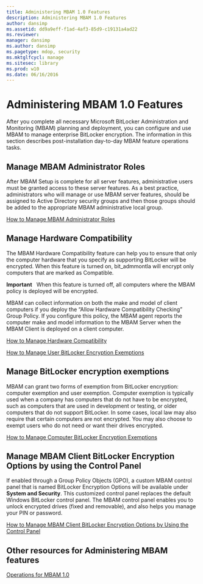 ```yaml
---
title: Administering MBAM 1.0 Features
description: Administering MBAM 1.0 Features
author: dansimp
ms.assetid: dd9a9eff-f1ad-4af3-85d9-c19131a4ad22
ms.reviewer: 
manager: dansimp
ms.author: dansimp
ms.pagetype: mdop, security
ms.mktglfcycl: manage
ms.sitesec: library
ms.prod: w10
ms.date: 06/16/2016
---
```



# Administering MBAM 1.0 Features


After you complete all necessary Microsoft BitLocker Administration and Monitoring (MBAM) planning and deployment, you can configure and use MBAM to manage enterprise BitLocker encryption. The information in this section describes post-installation day-to-day MBAM feature operations tasks.

## Manage MBAM Administrator Roles


After MBAM Setup is complete for all server features, administrative users must be granted access to these server features. As a best practice, administrators who will manage or use MBAM server features, should be assigned to Active Directory security groups and then those groups should be added to the appropriate MBAM administrative local group.

[How to Manage MBAM Administrator Roles](how-to-manage-mbam-administrator-roles-mbam-1.md)

## Manage Hardware Compatibility


The MBAM Hardware Compatibility feature can help you to ensure that only the computer hardware that you specify as supporting BitLocker will be encrypted. When this feature is turned on, bit\_admmontla will encrypt only computers that are marked as Compatible.

**Important**  
When this feature is turned off, all computers where the MBAM policy is deployed will be encrypted.

 

MBAM can collect information on both the make and model of client computers if you deploy the “Allow Hardware Compatibility Checking” Group Policy. If you configure this policy, the MBAM agent reports the computer make and model information to the MBAM Server when the MBAM Client is deployed on a client computer.

[How to Manage Hardware Compatibility](how-to-manage-hardware-compatibility-mbam-1.md)

[How to Manage User BitLocker Encryption Exemptions](how-to-manage-user-bitlocker-encryption-exemptions-mbam-1.md)

## Manage BitLocker encryption exemptions


MBAM can grant two forms of exemption from BitLocker encryption: computer exemption and user exemption. Computer exemption is typically used when a company has computers that do not have to be encrypted, such as computers that are used in development or testing, or older computers that do not support BitLocker. In some cases, local law may also require that certain computers are not encrypted. You may also choose to exempt users who do not need or want their drives encrypted.

[How to Manage Computer BitLocker Encryption Exemptions](how-to-manage-computer-bitlocker-encryption-exemptions.md)

## Manage MBAM Client BitLocker Encryption Options by using the Control Panel


If enabled through a Group Policy Objects (GPO), a custom MBAM control panel that is named BitLocker Encryption Options will be available under **System and Security**. This customized control panel replaces the default Windows BitLocker control panel. The MBAM control panel enables you to unlock encrypted drives (fixed and removable), and also helps you manage your PIN or password.

[How to Manage MBAM Client BitLocker Encryption Options by Using the Control Panel](how-to-manage-mbam-client-bitlocker-encryption-options-by-using-the-control-panel-mbam-1.md)

## Other resources for Administering MBAM features


[Operations for MBAM 1.0](operations-for-mbam-10.md)

 

 





